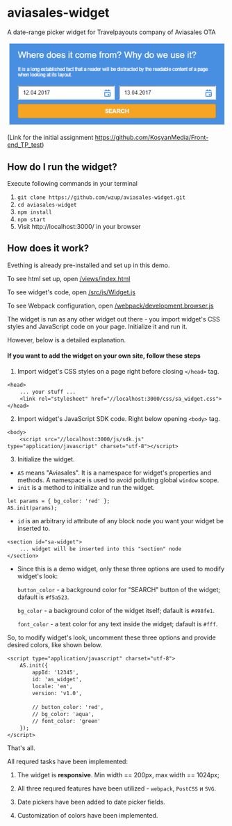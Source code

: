 # aviasales-widget
A date-range picker widget for Travelpayouts company of Aviasales OTA 

![alt text](https://raw.githubusercontent.com/wzup/aviasales-widget/master/src/img/screenshot.png "Widget's Screenshot")

(Link for the initial assignment https://github.com/KosyanMedia/Front-end_TP_test)

## How do I run the widget?

Execute following commands in your terminal

1. `git clone https://github.com/wzup/aviasales-widget.git`
2. `cd aviasales-widget`
3. `npm install`
4. `npm start`
5. Visit http://localhost:3000/ in your browser

## How does it work?

Evething is already pre-installed and set up in this demo. 

To see html set up, open [/views/index.html](https://github.com/wzup/aviasales-widget/blob/master/views/index.html)

To see widget's code, open [/src/js/Widget.js](https://github.com/wzup/aviasales-widget/blob/master/src/js/Widget.js)

To see Webpack configuration, open [/webpack/development.browser.js](https://github.com/wzup/aviasales-widget/blob/master/webpack/development.browser.js)


The widget is run as any other widget out there - you import widget's CSS styles and JavaScript code on your page. Initialize it and run it. 

However, below is a detailed explanation.

#### If you want to add the widget on your own site, follow these steps

1. Import widget's CSS styles on a page right before closing `</head>` tag.
```
<head>
    ... your stuff ...
    <link rel="stylesheet" href="//localhost:3000/css/sa_widget.css">
</head>
```
2. Import widget's JavaScript SDK code. Right below opening `<body>` tag.
```
<body>
    <script src="//localhost:3000/js/sdk.js" type="application/javascript" charset="utf-8"></script>
```
3. Initialize the widget.

- `AS` means "Aviasales". It is a namespace for widget's properties and methods. A namespace is used to avoid polluting global `window` scope.
- `init` is a method to initialize and run the widget.
```
let params = { bg_color: 'red' };
AS.init(params);
```
- `id` is an arbitrary id attribute of any block node you want your widget be inserted to.
```
<section id="sa-widget">
    ... widget will be inserted into this "section" node
</section>
```
- Since this is a demo widget, only these three options are used to modify widget's look:

  `button_color` - a background color for "SEARCH" button of the widget; dafault is `#f5a523`.
  
  `bg_color` - a background color of the widget itself; dafault is `#498fe1`.
  
  `font_color` - a text color for any text inside the widget; dafault is `#fff`.

So, to modify widget's look, uncomment these three options and provide desired colors, like shown below.


```
<script type="application/javascript" charset="utf-8">
    AS.init({
        appId: '12345',
        id: 'as_widget',
        locale: 'en',
        version: 'v1.0',
        
        // button_color: 'red',
        // bg_color: 'aqua',
        // font_color: 'green'
    });
</script>
```

That's all. 

All requred tasks have been implemented:

1. The widget is **responsive**. Min width == 200px, max width == 1024px;

2. All three requred features have been utilized - `webpack`, `PostCSS` и `SVG`.

3. Date pickers have been added to date picker fields.

4. Customization of colors have been implemented.